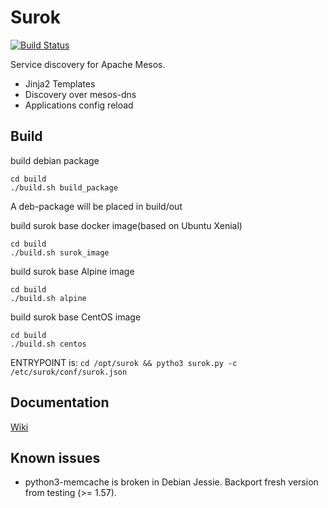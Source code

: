 # Surok
[![Build Status](https://travis-ci.org/Surkoveds/surok.svg?branch=master)](https://travis-ci.org/Surkoveds/surok)

Service discovery for Apache Mesos.

* Jinja2 Templates
* Discovery over mesos-dns
* Applications config reload

## Build

build debian package
```
cd build
./build.sh build_package
```
A deb-package will be placed in build/out

build surok base docker image(based on Ubuntu Xenial)
```
cd build
./build.sh surok_image
```

build surok base Alpine image
```
cd build
./build.sh alpine
```

build surok base CentOS image
```
cd build
./build.sh centos
```

ENTRYPOINT is: ```cd /opt/surok && pytho3 surok.py -c /etc/surok/conf/surok.json```

## Documentation

[Wiki](https://github.com/Difrex/surok/wiki)

## Known issues

* python3-memcache is broken in Debian Jessie. Backport fresh version from testing (>= 1.57).
